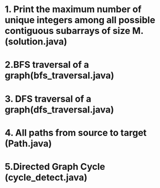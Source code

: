 # 1. Print the maximum number of unique integers among all possible contiguous subarrays of size M. (solution.java)
# 2.BFS traversal of a graph(bfs_traversal.java)
# 3. DFS traversal of a graph(dfs_traversal.java)
# 4. All paths from source to target (Path.java)
# 5.Directed Graph Cycle (cycle_detect.java)
